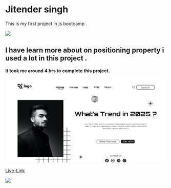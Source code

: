 # Jitender singh 

This is my first project in js bootcamp . 

![](https://img.shields.io/badge/Technologies--used-Html%2CCss-green)


## I have learn more about on **positioning**  property i used a lot in this project .

**It took me around 4 hrs to complete this project.**

![Screenshot](./thumbnail.png)

[Live-Link](whats-trend-in-2025.netlify.app)


![](https://img.shields.io/badge/Instructor-Hitesh--choudhary-yellowgreen)

